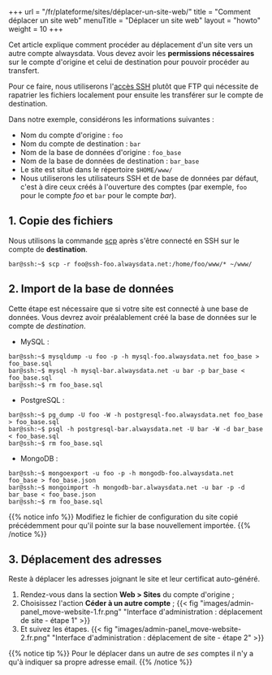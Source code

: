 +++
url = "/fr/plateforme/sites/déplacer-un-site-web/"
title = "Comment déplacer un site web"
menuTitle = "Déplacer un site web"
layout = "howto"
weight = 10
+++

Cet article explique comment procéder au déplacement d'un site vers un autre compte alwaysdata. Vous devez avoir les **permissions nécessaires** sur le compte d'origine et celui de destination pour pouvoir procéder au transfert.

Pour ce faire, nous utiliserons l'[accès SSH]() plutôt que FTP qui nécessite de rapatrier les fichiers localement pour ensuite les transférer sur le compte de destination.

Dans notre exemple, considérons les informations suivantes :

- Nom du compte d'origine : `foo`
- Nom du compte de destination : `bar`
- Nom de la base de données d'origine : `foo_base`
- Nom de la base de données de destination : `bar_base`
- Le site est situé dans le répertoire `$HOME/www/`
- Nous utiliserons les utilisateurs SSH et de base de données par défaut, c'est à dire ceux créés à l'ouverture des comptes (par exemple, `foo` pour le compte _foo_ et `bar` pour le compte _bar_).


## 1. Copie des fichiers

Nous utilisons la commande [scp](https://linux.die.net/man/1/scp) après s'être connecté en SSH sur le compte de **destination**.

```
bar@ssh:~$ scp -r foo@ssh-foo.alwaysdata.net:/home/foo/www/* ~/www/
```

## 2. Import de la base de données

Cette étape est nécessaire que si votre site est connecté à une base de données.
Vous devrez avoir préalablement créé la base de données sur le compte de _destination_.

- MySQL :

```
bar@ssh:~$ mysqldump -u foo -p -h mysql-foo.alwaysdata.net foo_base > foo_base.sql
bar@ssh:~$ mysql -h mysql-bar.alwaysdata.net -u bar -p bar_base < foo_base.sql
bar@ssh:~$ rm foo_base.sql
```

- PostgreSQL :

```
bar@ssh:~$ pg_dump -U foo -W -h postgresql-foo.alwaysdata.net foo_base > foo_base.sql
bar@ssh:~$ psql -h postgresql-bar.alwaysdata.net -U bar -W -d bar_base < foo_base.sql
bar@ssh:~$ rm foo_base.sql
```

- MongoDB :

```
bar@ssh:~$ mongoexport -u foo -p -h mongodb-foo.alwaysdata.net foo_base > foo_base.json
bar@ssh:~$ mongoimport -h mongodb-bar.alwaysdata.net -u bar -p -d bar_base < foo_base.json
bar@ssh:~$ rm foo_base.sql
```

{{% notice info %}}
Modifiez le fichier de configuration du site copié précédemment pour qu'il pointe sur la base nouvellement importée.
{{% /notice %}}
 
## 3. Déplacement des adresses

Reste à déplacer les adresses joignant le site et leur certificat auto-généré.

1. Rendez-vous dans la section **Web > Sites** du compte d'origine ;
2. Choisissez l'action **Céder à un autre compte** ;
{{< fig "images/admin-panel_move-website-1.fr.png" "Interface d'administration : déplacement de site - étape 1" >}}
3. Et suivez les étapes.
{{< fig "images/admin-panel_move-website-2.fr.png" "Interface d'administration : déplacement de site - étape 2" >}}

{{% notice tip %}}
Pour le déplacer dans un autre de _ses_ comptes il n'y a qu'à indiquer sa propre adresse email.
{{% /notice %}}
